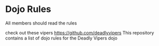 Dojo Rules
==========
All members should read the rules

check out these vipers
https://github.com/deadlyvipers
This repository contains a list of dojo rules for the Deadly Vipers dojo

